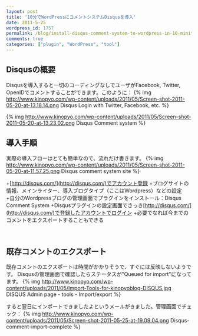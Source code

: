 ```yaml
---
layout: post
title: '10分でWordPressにコメントシステムDisqusを導入'
date: 2011-5-25
wordpress_id: 1757
permalink: /blog/install-disqus-comment-system-to-wordpress-in-10-minitues
comments: true
categories: ["plugin", "WordPress", "tool"]
---
```

## Disqusの概要
Disqusを導入すると一切のコーディングなしでユーザがFacebook, Twitter, OpenIDでコメントすることができます。このように：
{% img http://www.kinopyo.com/wp-content/uploads/2011/05/Screen-shot-2011-05-20-at-13.18.14.png Disqus Login with Twitter, Facebook, etc. %}

{% img http://www.kinopyo.com/wp-content/uploads/2011/05/Screen-shot-2011-05-20-at-13.23.02.png Disqus Comment system %}

## 導入手順
実際の導入フローはとても簡単なので、流れだけ書きます。
{% img http://www.kinopyo.com/wp-content/uploads/2011/05/Screen-shot-2011-05-20-at-11.57.25.png Disqus comment system site %}

+[http://disqus.com/](http://disqus.com/)でアカウント登録
+ブログサイトの情報、メインライター、導入ブログタイプ（ここはWordpress）などの設定
+自分のWordpressブログの管理画面でプラグインをインストール：Disqus Comment System
+Disqusプラグインの設定画面でさっき[http://disqus.com/](http://disqus.com/)で登録したアカウントでログイン
+必要でなれば今までのコメントをエクスポートすることもできる

<br/>

## 既存コメントのエクスポート
既存コメントのエクスポートは時間がかかりそうで、すぐには反映しないようです。
Disqusの管理画面で確認したらステータスが"Queued for import"になってます。
{% img http://www.kinopyo.com/wp-content/uploads/2011/05/Import-Tools-for-kinopyoblog-DISQUS.jpg DISQUS Admin page - tools - Import/export %}

すると翌日にインポートできましたよというメールがきました。管理画面でチェック：
{% img http://www.kinopyo.com/wp-content/uploads/2011/05/Screen-shot-2011-05-25-at-19.09.04.png Disqus-comment-import-complete %}
